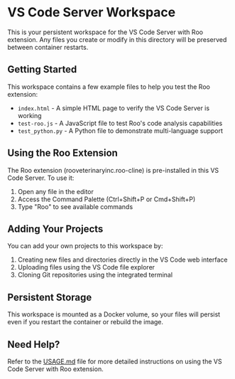 # VS Code Server Workspace

This is your persistent workspace for the VS Code Server with Roo extension. Any files you create or modify in this directory will be preserved between container restarts.

## Getting Started

This workspace contains a few example files to help you test the Roo extension:

- `index.html` - A simple HTML page to verify the VS Code Server is working
- `test-roo.js` - A JavaScript file to test Roo's code analysis capabilities
- `test_python.py` - A Python file to demonstrate multi-language support

## Using the Roo Extension

The Roo extension (rooveterinaryinc.roo-cline) is pre-installed in this VS Code Server. To use it:

1. Open any file in the editor
2. Access the Command Palette (Ctrl+Shift+P or Cmd+Shift+P)
3. Type "Roo" to see available commands

## Adding Your Projects

You can add your own projects to this workspace by:

1. Creating new files and directories directly in the VS Code web interface
2. Uploading files using the VS Code file explorer
3. Cloning Git repositories using the integrated terminal

## Persistent Storage

This workspace is mounted as a Docker volume, so your files will persist even if you restart the container or rebuild the image.

## Need Help?

Refer to the [USAGE.md](../docs/USAGE.md) file for more detailed instructions on using the VS Code Server with Roo extension.